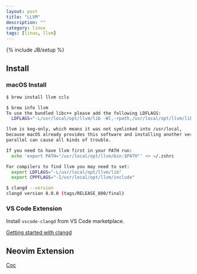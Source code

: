 ```yaml
---
layout: post
title: "LLVM"
description: ""
category: linux
tags: [linux, llvm]
---
```

{% include JB/setup %}

## Install

### macOS Install

```sh
$ brew install llvm ccls

$ brew info llvm
To use the bundled libc++ please add the following LDFLAGS:
  LDFLAGS="-L/usr/local/opt/llvm/lib -Wl,-rpath,/usr/local/opt/llvm/lib"

llvm is keg-only, which means it was not symlinked into /usr/local,
because macOS already provides this software and installing another version in
parallel can cause all kinds of trouble.

If you need to have llvm first in your PATH run:
  echo 'export PATH="/usr/local/opt/llvm/bin:$PATH"' >> ~/.zshrc

For compilers to find llvm you may need to set:
  export LDFLAGS="-L/usr/local/opt/llvm/lib"
  export CPPFLAGS="-I/usr/local/opt/llvm/include"

$ clangd --version
clangd version 8.0.0 (tags/RELEASE_800/final)
```

### VS Code Extension

Install `vscode-clangd` from VS Code marketplace.

[Getting started with clangd](https://clang.llvm.org/extra/clangd/Installation.html)

## Neovim Extension

[Coc](https://github.com/neoclide/coc.nvim)
